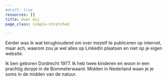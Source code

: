 ```yaml
---
#draft: true
resources: []
title: Over mij
page_class: simple-stretched

---
```


Eerder was ik wat terughoudend om over mezelf te publiceren op internet, maar
ach, waarom zou je wel alles op LinkedIn plaatsen en niet op je eigen
website.

Ik ben geboren Dordrecht 1977. Ik heb twee kinderen en woon in een prachtig
dorpje in de Bommelerwaard. Midden in Nederland waan je je soms in de midden
van de natuur.

